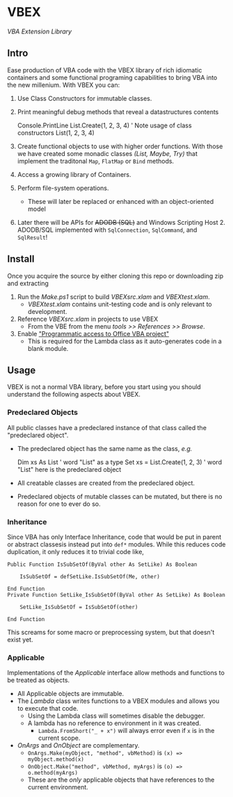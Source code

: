 VBEX
====

_VBA Extension Library_

<!--
    Debug.Print Show(List.Create(1, 2, 3))
    List(1, 2, 3)

    Console.PrintLine xs
    List(1, a, Collection(&289234581))
    
    Console.PrintLine s
    SortedSet(1, 2, 3)
    
    Console.PrintLine d
    Dict(Parrot -> Dead, Spam -> Yum)

    Dim xs As List
    Set xs = List.Create(1,"a", New Collection)
    
    Dim s As SortedSet
    Set s = SortedSet.Create(1, 2, 2, 2, 3, 2, 1, 2, 1, 3)
    
    Dim d As Dict
    Set d = Dict.Create( _
        Assoc.Make("Parrot", "Dead"), _
        Assoc.Make("Spam", "Yum"))

    Dim getRow As OnObject
    Set getRow = OnObject.Make("Row", vbGet)
    
    Dim offsetRow As Lambda
    Set offsetRow = Lambda.FromShort(" _ + 3 ")
    
    Dim tableRows As List
    Set tableRows = List.Copy(Selection.Rows)
    
    Dim rowIndexes As List
    Set rowIndexes = tableRows.Map(getRow.AndThen(offsetRow))
-->

Intro
-----

Ease production of VBA code with the VBEX library of rich idiomatic containers and some functional programing capabilities to bring VBA into the new millenium. With VBEX you can:

  1. Use Class Constructors for immutable classes.
  1. Print meaningful debug methods that reveal a datastructures contents

        Console.PrintLine List.Create(1, 2, 3, 4) ' Note usage of class constructors
        List(1, 2, 3, 4)

  1. Create functional objects to use with higher order functions.  With those we have created some monadic classes _(List, Maybe, Try)_ that implement the traditonal `Map`, `FlatMap` or `Bind` methods.
  1. Access a growing library of Containers.
  1. Perform file-system operations.
      - These will later be replaced or enhanced with an object-oriented model
  1. Later there will be APIs for <strike>ADODB (SQL)</strike> and Windows Scripting Host
    2. ADODB/SQL implemented with `SqlConnection`, `SqlCommand`, and `SqlResult`!


Install
-------

Once you acquire the source by either cloning this repo or downloading zip and extracting

  1. Run the _Make.ps1_ script to build _VBEXsrc.xlam_ and _VBEXtest.xlam_.
      - _VBEXtest.xlam_ contains unit-testing code and is only relevant to development.
  1. Reference _VBEXsrc.xlam_ in projects to use VBEX
      - From the VBE from the menu _tools >> References >> Browse_.
  1. Enable ["Programmatic access to Office VBA project"](https://support.microsoft.com/en-us/kb/282830)
      -  This is required for the Lambda class as it auto-generates code in a blank module.

Usage
-----

VBEX is not a normal VBA library, before you start using you should understand the following aspects about VBEX.

### Predeclared Objects

All public classes have a predeclared instance of that class called the "predeclared object".
  - The predeclared object has the same name as the class, _e.g._

      Dim xs As List ' word "List" as a type
      Set xs = List.Create(1, 2, 3) ' word "List" here is the predeclared object

  - All creatable classes are created from the predeclared object.
  - Predeclared objects of mutable classes can be mutated, but there is no reason for one to ever do so.

### Inheritance

Since VBA has only Interface Inheritance,
code that would be put in parent or abstract classesis instead put into `def*` modules.
While this reduces code duplication, it only reduces it to trivial code like,

    Public Function IsSubSetOf(ByVal other As SetLike) As Boolean
        
        IsSubSetOf = defSetLike.IsSubSetOf(Me, other)
        
    End Function
    Private Function SetLike_IsSubSetOf(ByVal other As SetLike) As Boolean

        SetLike_IsSubSetOf = IsSubSetOf(other)

    End Function

This screams for some macro or preprocessing system, but that doesn't exist yet.

### Applicable

Implementations of the _Applicable_ interface allow methods and functions to be treated as objects.
  - All Applicable objects are immutable.
  - The _Lambda_ class writes functions to a VBEX modules and allows you to execute that code.
      + Using the Lambda class will sometimes disable the debugger.
      + A lambda has no reference to environment in it was created.
          * `Lambda.FromShort("_ + x")` will always error even if `x` is in the current scope.
  - _OnArgs_ and _OnObject_ are complementary.
      + `OnArgs.Make(myObject, "method", vbMethod)` is `(x) => myObject.method(x)`
      + `OnObject.Make("method", vbMethod, myArgs)` is `(o) => o.method(myArgs)`
      + These are the _only_ applicable objects that have references to the current environment.
